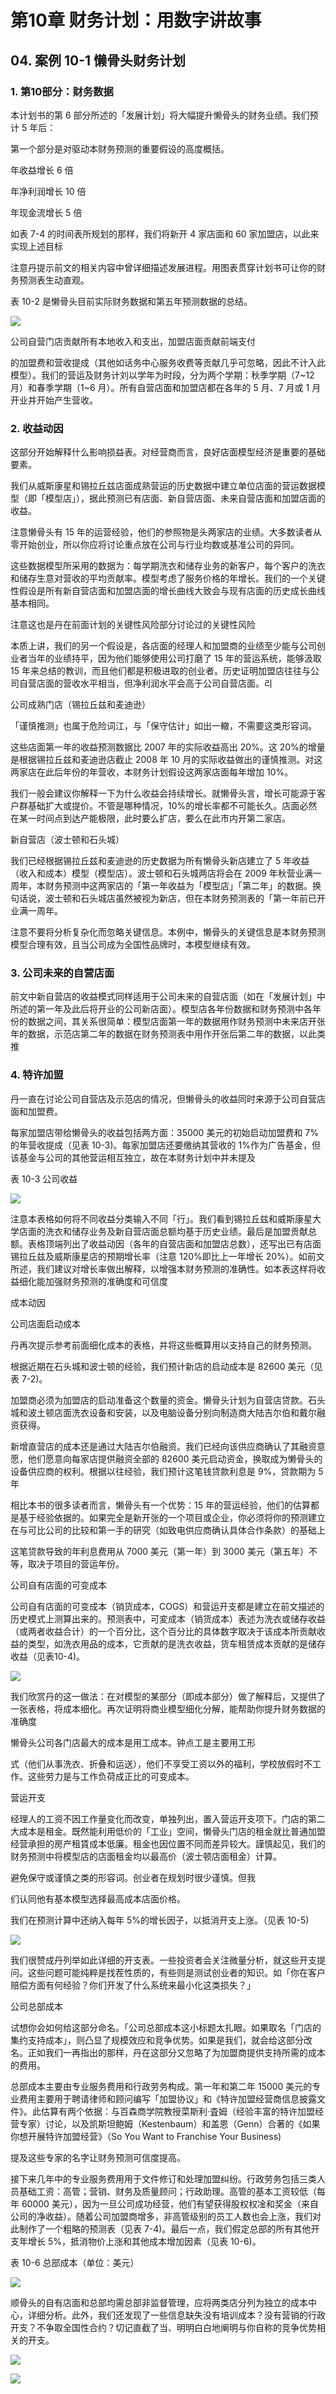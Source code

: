 # 第10章 财务计划：用数字讲故事

## 04. 案例 10-1 懒骨头财务计划

### 1. 第10部分：财务数据

本计划书的第 6 部分所述的「发展计划」将大幅提升懒骨头的财务业绩。我们预计 5 年后：

第一个部分是对驱动本财务预测的重要假设的高度概括。

年收益增长 6 倍

年净利润增长 10 倍

年现金流增长 5 倍

如表 7-4 的时间表所规划的那样，我们将新开 4 家店面和 60 家加盟店，以此来实现上述目标

注意丹提示前文的相关内容中曾详细描述发展进程。用图表贯穿计划书可让你的财务预测表生动直观。

表 10-2 是懒骨头目前实际财务数据和第五年预测数据的总结。

![](https://raw.githubusercontent.com/dalong0514/selfstudy/master/图片链接/复制书籍/2019679.PNG)

公司自营门店贡献所有本地收入和支出，加盟店面贡献前端支付

的加盟费和营收提成（其他如话务中心服务收费等贡献几乎可忽略，因此不计入此模型）。我们的营运及财务计刘以学年为时段，分为两个学期：秋季学期（7~12 月）和春季学期（1~6 月）。所有自营店面和加盟店都在各年的 5 月、7 月或 1 月开业并开始产生营收。

### 2. 收益动因

这部分开始解释什么影响损益表。对经营商而言，良好店面模型经济是重要的基础要素。

我们从威斯康星和锡拉丘兹店面成熟营运的历史数据中建立单位店面的营运数据模型（即「模型店」），据此预测已有店面、新自营店面、未来自营店面和加盟店面的收益。

注意懒骨头有 15 年的运营经验，他们的参照物是头两家店的业绩。大多数读者从零开始创业，所以你应将讨论重点放在公司与行业均数或基准公司的异同。

这些数据模型所采用的数据为：每学期洗衣和储存业务的新客户，每个客户的洗衣和储存生意对营收的平均贡献率。模型考虑了服务价格的年增长。我们的一个关键性假设是所有新自营店面和加盟店面的增长曲线大致会与现有店面的历史成长曲线基本相同。

注意这也是丹在前面计划的关键性风险部分讨论过的关键性风险

本质上讲，我们的另一个假设是，各店面的经理人和加盟商的业绩至少能与公司创业者当年的业绩持平，因为他们能够使用公司打磨了 15 年的营运系统，能够汲取 15 年来总结的教训，而且他们都是积极进取的创业者。历史证明加盟店往往与公司自营店面的营收水平相当，但净利润水平会高于公司自营店面。리

公司成熟门店（锡拉丘兹和麦迪逊）

「谨慎推测」也属于危险词江，与「保守估计」如出一轍，不需要这类形容词。

这些店面第一年的收益预测数据比 2007 年的实际收益高出 20%。这 20%的增量是根据锡拉丘兹和麦迪逊店截止 2008 年 10 月的实际收益做出的谨慎推测。对这两家店在此后年份的年营收，本财务计划假设这两家店面每年增加 10%。

我们一般会建议你解释一下为什么收益会持续增长。就懒骨头言，增长可能源于客户群基础扩大或提价。不管是哪种情况，10%的增长率都不可能长久。店面必然在某一时间点到达产能极限，此时要么扩店，要么在此市内开第二家店。

新自营店（波士顿和石头城）

我们已经根据锡拉丘兹和麦迪逊的历史数据为所有懒骨头新店建立了 5 年收益（收入和成本）模型（模型店）。波士顿和石头城两店将会在 2009 年秋营业满一周年，本财务预测中这两家店的「第一年收益为「模型店」「第二年」的数据。换句话说，波士顿和石头城店虽然被视为新店，但在本财务预测表的「第一年前已开业满一周年。

注意不要将分析复杂化而忽略关键信息。本例中，懒骨头的关键信息是本财务预测模型合理有效，且当公司成为全国性品牌时，本模型继续有效。

### 3. 公司未来的自营店面

前文中新自营店的收益模式同样适用于公司未来的自营店面（如在「发展计划」中所述的第一年及此后将开业的公司新店面）。模型店各年份数据和财务预测中各年份的数据之间，其关系很简单：模型店面第一年的数据用作财务预测中未来店开张年的数据，示范店第二年的数据在财务预测表中用作开张后第二年的数据，以此类推

### 4. 特许加盟

丹一直在讨论公司自营店及示范店的情况，但懒骨头的收益同时来源于公司自营店面和加盟费。

每家加盟店带给懒骨头的收益包括两方面：35000 美元的初始启动加盟费和 7%的年营收提成（见表 10-3)。每家加盟店还要缴纳其营收的 1%作为广告基金，但该基金与公司的其他营运相互独立，故在本财务计划中并未提及

表 10-3 公司收益

![](https://raw.githubusercontent.com/dalong0514/selfstudy/master/图片链接/复制书籍/2019680.PNG)

注意本表格如何将不同收益分类输入不同「行」。我们看到锡拉丘兹和威斯康星大学店面的洗衣和储存业务及新自营店面总额均基于历史业绩。最后是加盟贡献总额。表格顶端列出了收益动因（各年的自营店面和加盟店总数），还写出已有店面锡拉丘兹及威斯康星店的预期增长率（注意 120%即比上一年增长 20%）。如前文所述，我们建议对增长率做出解释，以增强本财务预测的准确性。如本表这样将收益细化能加强财务预测的准确度和可信度

成本动因

公司店面启动成本

丹再次提示参考前面细化成本的表格，并将这些概算用以支持自己的财务预测。

根据近期在石头城和波士顿的经验，我们预计新店的启动成本是 82600 美元（见表 7-2)。

加盟商必须为加盟店的启动准备这个数量的资金。懒骨头计划为自营店贷款。石头城和波土顿店面洗衣设备和安装，以及电脑设备分别向制造商大陆吉尔伯和戴尔融资获得。

新增直营店的成本还是通过大陆吉尔伯融资。我们已经向该供应商确认了其融资意愿，他们愿意向每家店提供融资全部的 82600 美元启动资金，换取成为懒骨头的设备供应商的权利。根据以往经验，我们预计这笔钱贷款利息是 9%，贷款期为 5 年

相比本书的很多读者而言，懒骨头有一个优势：15 年的营运经验，他们的估算都是基于经验依据的。如果完全是新开张的一个项目或企业，你必须将你的预测建立在与可比公司的比较和第一手的研究（如致电供应商确认具体合作条款）的基础上

这笔贷款导致的年利息费用从 7000 美元（第一年）到 3000 美元（第五年）不等，取决于项目的营运年份。

公司自有店面的可变成本

公司自有店面的可变成本（销货成本，COGS）和营运开支都是建立在前文描述的历史模式上测算出来的。预测表中，可変成本（销货成本）表述为洗衣或储存收益（或两者收益合计）的一个百分比，这个百分比的具体数字取决于该成本所贡献收益的类型，如洗衣用品的成本，它贡献的是洗衣收益，货车租赁成本贡献的是储存收益（见表10-4)。

![](https://raw.githubusercontent.com/dalong0514/selfstudy/master/图片链接/复制书籍/2019681.PNG)

我们欣赏丹的这一做法：在对模型的某部分（即成本部分）做了解释后，又提供了一张表格，将成本细化。再次证明将商业模型细化分解，能帮助你提升财务数据的准确度

懒骨头公司各门店最大的成本是用工成本。钟点工是主要用工形

式（他们从事洗衣、折叠和运送），他们不享受工资以外的福利，学校放假时不工作。这些劳力是与工作负荷成正比的可变成本。

营运开支

经理人的工资不因工作量变化而改变，单独列出，置入营运开支项下。门店的第二大成本是租金。既然能利用低价的「工业」空间，懒骨头门店的租金就比普通加盟经营承担的房产租賃成本低廉。租金也因位置不同而差异较大。謹慎起见，我们的财务预测中将模型店的店面租金均以最高价（波士顿店面租金）计算。

避免保守或谨慎之类的形容词。创业者在规划时很少谨慎。但我

们认同他有基本模型选择最高成本店面价格。

我们在预测计算中还纳入每年 5%的增长因子，以抵消开支上涨。（见表 10-5)

![](https://raw.githubusercontent.com/dalong0514/selfstudy/master/图片链接/复制书籍/2019682.PNG)

我们很赞成丹列举如此详细的开支表。一些投资者会关注微量分析，就这些开支提问。这些问题可能纯粹是找茬性质的，有些则是测试创业者的知识。如「你在客户赔偿方面有何经验？你们开发了什么系统来最小化这类损失？」

公司总部成本

试想你会如何给这部分命名。「公司总部成本这小标题太扎眼。如果取名「门店的集约支持成本」，则凸显了规模效应和竞争优势。如果是我们，就会给这部分改名。正如我们一再指出的那样，丹在这部分又忽略了为加盟商提供支持所需的成本的费用。

总部成本主要由专业服务费用和行政劳务构成。第一年和第二年 15000 美元的专业费用主要用于聘请律师和顾问编写「加盟协议」和《特许加盟经营商信息披露文件》。此估算有两个依据：与百森商学院教授菜斯利·査姆（经验丰富的特许加盟经营专家）讨论，以及凯斯坦鲍姆（Kestenbaum）和盖恩（Genn）合著的《如果你想开展特许加盟经营》（So You Want to Franchise Your Business)

提及这些专家的名字让财务预测可信度提高。

接下来几年中的专业服务费用用于文件修订和处理加盟纠纷。行政劳务包括三类人员基础工资：高管；营销、财务及质量顾问；行政助理。高管的基本工资较低（每年 60000 美元），因为一旦公司成功经营，他们有望获得股权权凎和奖金（来自公司的净收益）。随着公司加盟商增多，非高管级别的员工人数也会上涨，我们对此制作了一个粗略的预测表（见表 7-4)。最后一点，我们假定总部的所有其他开支年增长 5%，抵消物价上涨和其他成本增加因素（见表 10-6)。

表 10-6 总部成本（单位：美元）

![](https://raw.githubusercontent.com/dalong0514/selfstudy/master/图片链接/复制书籍/2019683.PNG)

顺骨头的自有店面和总部均需总部非监督管理，应将两类店分列为独立的成本中心，详细分析。此外，我们还发现了一些信息缺失没有培训成本？没有营销的行政开支？不争取全国性合约？切记直截了当、明明白白地阐明与你自称的竞争优势相关的开支。

![](https://raw.githubusercontent.com/dalong0514/selfstudy/master/图片链接/复制书籍/2019684.PNG)

![](https://raw.githubusercontent.com/dalong0514/selfstudy/master/图片链接/复制书籍/2019685.PNG)